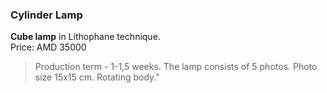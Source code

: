 ### Cylinder Lamp

**Cube lamp** in Lithophane technique.  
Price: AMD 35000

> Production term - 1-1,5 weeks.
> The lamp consists of 5 photos.
> Photo size 15x15 cm.
> Rotating body."